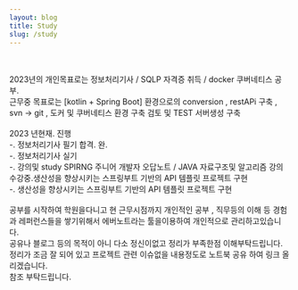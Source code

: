 ```yaml
---
layout: blog
title: Study
slug: /study
---
```



  <br>
  <br>2023년의 개인목표로는 정보처리기사 / SQLP 자격증 취득 / docker 쿠버네티스 공부.
  <br>근무중 목표로는 [kotlin + Spring Boot] 환경으로의 conversion , restAPi 구축 , svn -> git , 도커 및 쿠버네티스 환경 구축 검토 및 TEST 서버생성 구축
  <br>
  <br>2023 년현재. 진행
  <br> -. 정보처리기사 필기 합격. 완.
  <br> -. 정보처리기사 실기 
  <br> -. 강의및 study  SPIRNG 주니어 개발자 오답노트 / JAVA 자료구조및 알고리즘 강의수강중.생산성을 향상시키는 스프링부트 기반의 API 템플릿 프로젝트 구현
  <br> -. 생산성을 향상시키는 스프링부트 기반의 API 템플릿 프로젝트 구현 
  <br>
  <br>공부를 시작하여 학원을다니고 현 근무시점까지 개인적인 공부 , 직무등의 이해 등 경험과 레퍼런스들을 쌓기위해서 에버노트라는 툴을이용하여 개인적으로 관리하고있습니다.
  <br>공유나 블로그 등의 목적이 아니 다소 정신이없고 정리가 부족한점 이해부탁드립니다.
  <br>정리가 조금 잘 되어 있고 프로젝트 관련 이슈없을 내용정도로 노트북 공유 하여 링크 올리겠습니다. 
  <br>참조 부탁드립니다.

  
  

  <br />
